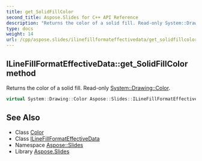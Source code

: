 ```yaml
---
title: get_SolidFillColor
second_title: Aspose.Slides for C++ API Reference
description: "Returns the color of a solid fill. Read-only System::Drawing::Color."
type: docs
weight: 14
url: /cpp/aspose.slides/ilinefillformateffectivedata/get_solidfillcolor/
---
```

## ILineFillFormatEffectiveData::get_SolidFillColor method


Returns the color of a solid fill. Read-only [System::Drawing::Color](../../../system.drawing/color/).

```cpp
virtual System::Drawing::Color Aspose::Slides::ILineFillFormatEffectiveData::get_SolidFillColor()=0
```

## See Also

* Class [Color](../../../system.drawing/color/)
* Class [ILineFillFormatEffectiveData](../)
* Namespace [Aspose::Slides](../../)
* Library [Aspose.Slides](../../../)
